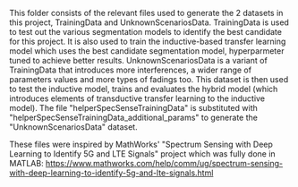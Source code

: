 This folder consists of the relevant files used to generate the 2 datasets in this project, TrainingData and UnknownScenariosData. 
TrainingData is used to test out the various segmentation models to identify the best candidate for this project. 
It is also used to train the inductive-based transfer learning model which uses the best candidate segmentation model, hyperparmeter tuned to achieve better results.
UnknownScenariosData is a variant of TrainingData that introduces more interferences, a wider range of parameters values and more types of fadings too. 
This dataset is then used to test the inductive model, trains and evaluates the hybrid model (which introduces elements of transductive transfer learning to the inductive model).
The file "helperSpecSenseTrainingData" is substituted with "helperSpecSenseTrainingData_additional_params" to generate the "UnknownScenariosData" dataset.

These files were inspired by MathWorks' "Spectrum Sensing with Deep Learning to Identify 5G and LTE Signals" project which was fully done in MATLAB: https://www.mathworks.com/help/comm/ug/spectrum-sensing-with-deep-learning-to-identify-5g-and-lte-signals.html
